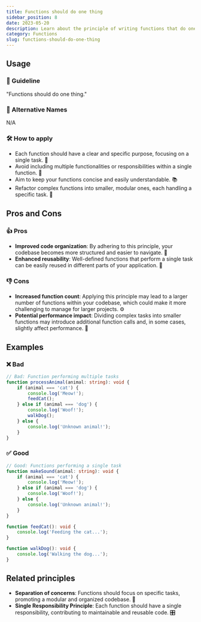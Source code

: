 ```yaml
---
title: Functions should do one thing
sidebar_position: 8
date: 2023-05-20
description: Learn about the principle of writing functions that do one thing in this comprehensive guide. Discover the pros and cons, explore bad and good code examples, and uncover related principles for a clean codebase. 🌟
category: Functions
slug: functions-should-do-one-thing
---
```

## Usage
### 📝 Guideline
"Functions should do one thing."

### 🔀 Alternative Names
N/A

### 🛠️ How to apply
- Each function should have a clear and specific purpose, focusing on a single task. 🎯
- Avoid including multiple functionalities or responsibilities within a single function. 🚫
- Aim to keep your functions concise and easily understandable. 📚
- Refactor complex functions into smaller, modular ones, each handling a specific task. 🔧

## Pros and Cons
### 👍 Pros
- **Improved code organization**: By adhering to this principle, your codebase becomes more structured and easier to navigate. 📂
- **Enhanced reusability**: Well-defined functions that perform a single task can be easily reused in different parts of your application. 🔄

### 👎 Cons
- **Increased function count**: Applying this principle may lead to a larger number of functions within your codebase, which could make it more challenging to manage for larger projects. ⚙️
- **Potential performance impact**: Dividing complex tasks into smaller functions may introduce additional function calls and, in some cases, slightly affect performance. 🐢

## Examples
### ❌ Bad
```typescript
// Bad: Function performing multiple tasks
function processAnimal(animal: string): void {
    if (animal === 'cat') {
        console.log('Meow!');
        feedCat();
    } else if (animal === 'dog') {
        console.log('Woof!');
        walkDog();
    } else {
        console.log('Unknown animal!');
    }
}
```

### ✅ Good
```typescript
// Good: Functions performing a single task
function makeSound(animal: string): void {
    if (animal === 'cat') {
        console.log('Meow!');
    } else if (animal === 'dog') {
        console.log('Woof!');
    } else {
        console.log('Unknown animal!');
    }
}

function feedCat(): void {
    console.log('Feeding the cat...');
}

function walkDog(): void {
    console.log('Walking the dog...');
}
```

## Related principles
- **Separation of concerns**: Functions should focus on specific tasks, promoting a modular and organized codebase. 🧩
- **Single Responsibility Principle**: Each function should have a single responsibility, contributing to maintainable and reusable code. 🎛️